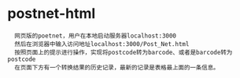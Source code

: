 # postnet-html
      网页版的poetnet，用户在本地启动服务器localhost:3000
      然后在浏览器中输入访问地址localhost:3000/Post_Net.html
      按照页面上的提示进行操作，实现将postcode转为barcode、或者是barcode转为postcode
      在页面下方有一个转换结果的历史记录，最新的记录是表格最上面的一条信息。
